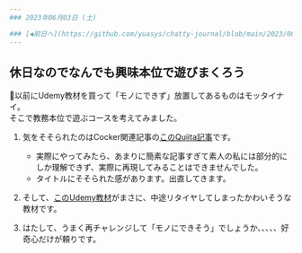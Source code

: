 ```yaml
---
### 2023年06月03日 (土)

### [◀️前日へ](https://github.com/yuasys/chatty-journal/blob/main/2023/06/2023-06-02.md)--- 2023(令和5)年6月3日(土)赤口 ---[翌日へ▶️](https://github.com/yuasys/chatty-journal/blob/main/2023/06/2023-06-04.md)
---
```


## 休日なのでなんでも興味本位で遊びまくろう

📌以前にUdemy教材を買って「モノにできず」放置してあるものはモッタイナイ。  
そこで教務本位で遊ぶコースを考えてみました。

1. 気をそそられたのはCocker関連記事の[このQuiita記事](https://qiita.com/takoraisutaro/items/da90d5e4b6027e36bcbd)です。

   - 実際にやってみたら、あまりに簡素な記事すぎて素人の私には部分的にしか理解できず、実際に再現してみることはできませんでした。
   - タイトルにそそられた感があります。出直してきます。


3. そして、[このUdemy教材](https://www.udemy.com/course/pythondjango-a/)がまさに、中途リタイヤしてしまったかわいそうな教材です。
4. はたして、うまく再チャレンジして「モノにできそう」でしょうか、、、、、好奇心だけが頼りです。



